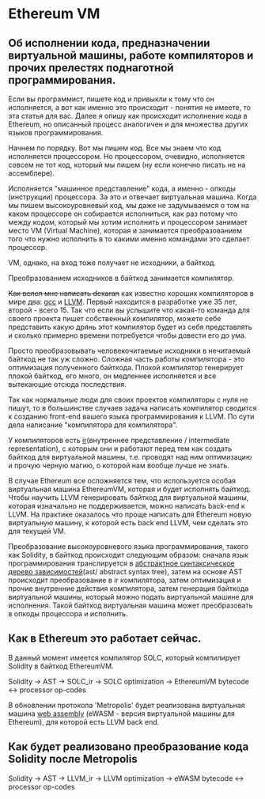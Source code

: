 # Ethereum VM

## Об исполнении кода, предназначении виртуальной машины, работе компиляторов и прочих прелестях поднаготной программирования.

Если вы программист, пишете код и привыкли к тому что он исполняется, а вот как именно это происходит - понятия не имеете, то эта статья для вас.
Далее я опишу как происходит исполнение кода в Ethereum, но описанный процесс аналогичен и для множества других языков программирования.

Начнем по порядку. Вот мы пишем код. Все мы знаем что код исполняется процессором. Но процессором, очевидно, исполняется совсем не тот код, который мы пишем (ну если конечно писать не на ассемблере).

Исполняется "машинное представление" кода, а именно - опкоды (инструкции) процессора. За это и отвечает виртуальная машина. Когда мы пишем высокоуровневый код, мы даже не задумываемся о том на каком процессоре он собирается исполниться, как раз потому что между кодом, который мы хотим исполнить и процессором занимает место VM (Virtual Machine), которая и занимается преобразованием того что нужно исполнить в то какими именно командами это сделает процессор.

VM, однако, на вход тоже получает не исходники, а байткод.

Преобразованием исходников в байткод занимается компилятор. 

~~Как велел мне написать dexaran~~ как известно хороших компиляторов в мире два: [gcc](https://en.wikipedia.org/wiki/GNU_Compiler_Collection) и [LLVM](https://en.wikipedia.org/wiki/LLVM). Первый находится в разработке уже 35 лет, второй - всего 15. Так что если вы услышите что какая-то команда для своего проекта пишет собственный компилятор, можете себе представить какую дрянь этот компилятор будет из себя представлять и сколько примерно времени потребуется чтобы довести его до ума.

Просто преобразовывать человекочитаемые исходники в нечитаемый байткод не так уж сложно. Сложная часть работы компилятора - это оптимизация полученного байткода. Плохой компилятор генерирует плохой байткод, его много, он медленнее исполняется и все вытекающие отсюда последствия.

Так как нормальные люди для своих проектов компиляторы с нуля не пишут, то в большинстве случаев задача написать компилятор сводится к созданию front-end вашего языка программирования к LLVM. По сути дела написание "компилятора для компилятора".

У компиляторов есть [ir](https://en.wikipedia.org/wiki/Intermediate_representation)(внутреннее представление / intermediate representation), с которым они и работают перед тем как создать байткод для виртуальной машины, т.е. проводят над ним оптимизацию и прочую черную магию, о которой нам вообще лучше не знать.

В случае Ethereum все осложняется тем, что используется особая виртуальная машина EthereumVM, которая и будет исполнять байткод. Чтобы научить LLVM генерировать байткод для виртуальной машины, которая изначально не поддерживается, можно написать back-end к LLVM.
На практике оказалось что проще написать для Ethereum новую виртуальную машину, к которой есть back end LLVM, чем сделать это для текущей VM.

Преобразование высокоуровневого языка программирования, такого как Solidity, в байткод происходит следующим образом: сначала язык программирования транслируется в [абстрактное синтаксическое дерево зависимостей](https://en.wikipedia.org/wiki/Abstract_syntax_tree)(ast/ abstract syntax tree), затем на основе AST происходит преобразование в ir компилятора, затем оптимизация и прочие внутренние действия компилятора, затем генерация байткода виртуальной машины, который можно подать виртуальной машине для исполнения. Такой байткод виртуальная машина может преобразовать в опкоды процессора и исполнить.

## Как в Ethereum это работает сейчас.

В данный момент имеется компилятор SOLC, который компилирует Solidity в байткод EthereumVM.

Solidity -> AST -> SOLC_ir -> SOLC optimization -> EthereumVM bytecode <-> processor op-codes

В обновлении протокола 'Metropolis' будет реализована виртуальная машина [web assembly](https://en.wikipedia.org/wiki/WebAssembly) (eWASM - версия виртуальной машины для Ethereum), для которой есть LLVM back end.

## Как будет реализовано преобразование кода Solidity после Metropolis

Solidity -> AST -> LLVM_ir -> LLVM optimization -> eWASM bytecode <-> processor op-codes
